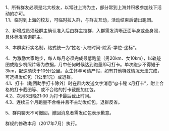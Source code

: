 1、所有群友必须是北大校友，以常驻上海为主，部分常到上海并积极参加线下活动的亦可。  
1.1、临时到上海的校友，可临时拉入群，与群友互动，活动结束后请出跑团。

2、新增成员须经群主确认准入后由群主拉群，入群需发清晰正面半身或全身照，具体标准咨询群主。

3、本群实行实名制，格式统一为“姓名-入校时间-院系-学位-坐标”。

4、为激励大家跑步，每人每月必须完成最低跑量（男20km、女10km），以轨迹图或跑步机照片等为依据，月中任何时候达到跑量即可打卡。单次跑步不得短于3km，配速须快于10分/公里。女生怀孕可请产假，如有其他特殊情况无法完成，可选择发红包（1公里1元）或退群。  
4.1、打卡（跑团助手打卡除外）时在群内发送文字消息“@卡秘 x月打卡”，附上合格的打卡截图等、或不合格的打卡截图加红包。  
4.2、次月3日晚21:00 为打卡最后截止时间。  
4.3、连续三个月跑量不合格并且不主动发红包，退群反省。

5、群内聊天不可撤回，撤回消息者需发红包表示歉意。

群规的修改本月（2017年7月）执行。
